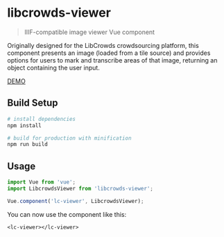 # libcrowds-viewer

> IIIF-compatible image viewer Vue component

Originally designed for the LibCrowds crowdsourcing platform, this component
presents an image (loaded from a tile source) and provides options for users to
mark and transcribe areas of that image, returning an object containing the
user input.

[DEMO](https://libcrowds.github.io/libcrowds-viewer/)

## Build Setup

``` bash
# install dependencies
npm install

# build for production with minification
npm run build
```

## Usage

``` js
import Vue from 'vue';
import LibcrowdsViewer from 'libcrowds-viewer';

Vue.component('lc-viewer', LibcrowdsViewer);
```

You can now use the component like this:

``` vue
<lc-viewer></lc-viewer>
```
